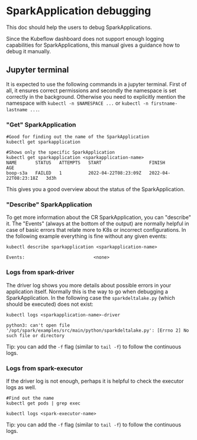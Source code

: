 # SparkApplication debugging

This doc should help the users to debug SparkApplications.

Since the Kubeflow dashboard does not support enough logging capabilities for SparkApplications, this manual gives a guidance how to debug it manually.

## Jupyter terminal

It is expected to use the following commands in a jupyter terminal. First of all, it ensures correct permissions and secondly the namespace is set correctly in the background. Otherwise you need to explicitly mention the namespace with `kubectl -n $NAMESPACE ...` or `kubectl -n firstname-lastname ...`.

### "Get" SparkApplication

```
#Good for finding out the name of the SparkApplication
kubectl get sparkapplication

#Shows only the specific SparkApplication
kubectl get sparkapplication <sparkapplication-name>
NAME       STATUS   ATTEMPTS   START                  FINISH                 AGE
boop-s3a   FAILED   1          2022-04-22T08:23:09Z   2022-04-22T08:23:18Z   3d3h
```

This gives you a good overview about the status of the SparkApplication.

### "Describe" SparkApplication

To get more information about the CR SparkApplication, you can "describe" it. The "Events" (always at the bottom of the output) are normally helpful in case of basic errors that relate more to K8s or incorrect configurations.
In the following example everything is fine without any given events:

```
kubectl describe sparkapplication <sparkapplication-name>

Events:                          <none>
```

### Logs from spark-driver

The driver log shows you more details about possible errors in your application itself. Normally this is the way to go when debugging a SparkApplication. In the following case the `sparkdeltalake.py` (which should be executed) does not exist:

```
kubectl logs <sparkapplication-name>-driver

python3: can't open file '/opt/spark/examples/src/main/python/sparkdeltalake.py': [Errno 2] No such file or directory
```

Tip: you can add the `-f` flag (similar to `tail -f`) to follow the continuous logs.

### Logs from spark-executor

If the driver log is not enough, perhaps it is helpful to check the executor logs as well.

```
#Find out the name
kubectl get pods | grep exec

kubectl logs <spark-executor-name>
```

Tip: you can add the `-f` flag (similar to `tail -f`) to follow the continuous logs.

